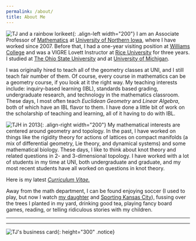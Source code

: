 ```yaml
---
permalink: /about/
title: About Me
---
```



![TJ and a rainbow lorikeet]({{site.baseurl}}/assets/images/TJ-birdbrain.JPG){: .align-left width="200"} I am an Associate Professor of <a href="https://uni.edu/math/">Mathematics</a>
at <a href="https://uni.edu">University of Northern Iowa</a>, where I have
worked since 2007. Before that, I had a one-year visiting position at <a href="http://math.williams.edu/">Williams College</a> and was a VIGRE Lovett
Instructor at <a href="http://math.rice.edu/">Rice University</a> for three years. I studied at <a href="https://math.osu.edu">The Ohio State University</a> and at <a href="http://lsa.umich.edu/math">University of Michigan</a>.

I was originally hired to teach all of the geometry classes at UNI, and I still teach fair number of them. Of course, every course in mathematics can be a geometry course, if you look at it the right way. My teaching interests include: inquiry-based learning (IBL), standards based grading, undergraduate research, and technology in the mathematics classroom.
These days, I most often teach <i>Euclidean Geometry</i> and <i>Linear Algebra</i>, both of which have an IBL flavor to them. I have done a little bit of work on the scholarship of teaching and learning, all of it having to do with IBL.

![TJH in 2013]({{site.baseurl}}/assets/images/Hitchman.JPG){: .align-right width="200"} My
mathematical interests are centered around geometry and topology. In the past,
I have worked on things like the rigidity theory for actions of lattices on
compact manifolds (a mix of differential geometry, Lie theory, and dynamical
systems) and some mathematical biology. These days, I like to think about knot
theory and related questions in 2- and 3-dimensional topology.
I have worked with a lot of students in my time at UNI, both undergraduate and
graduate, and my most recent students have all worked on questions in knot
theory.

Here is my latest <a href="{{site.baseurl}}/assets/Hitchman-CV-April-2017.pdf" target="_blank"><i>Curriculum Vitae.</i></a>

Away from the math department, I can be found enjoying soccer (I used to play,
but now I watch <a href="http://www.cedarvalleysoccerclub.org">my daughter</a>
and <a href="https://www.sportingkc.com">Sporting Kansas City</a>), fussing over the trees I planted in my yard, drinking good tea, playing fancy board games, reading, or telling ridiculous stories with my children.




----
----
![TJ's business card]({{site.baseurl}}/assets/images/Hitchman_business_card.png){: height="300" .notice}
